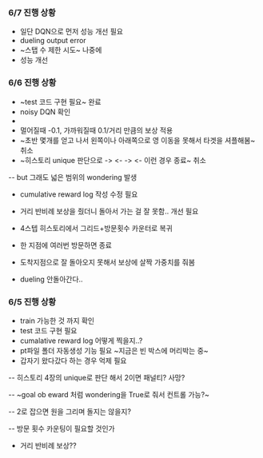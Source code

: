 ### 6/7 진행 상황
- 일단 DQN으로 먼저 성능 개선 필요
- dueling output error
- ~스탭 수 제한 시도~ 나중에
- 성능 개선 

### 6/6 진행 상황

- ~test 코드 구현 필요~ 완료
- noisy DQN 확인
- 
- 멀어질때 -0.1, 가까워질때 0.1/거리 만큼의 보상 적용
- ~초반 몇개를 얻고 나서 왼쪽이나 아래쪽으로 영 이동을 못해서 타겟을 셔플해봄~ 취소
- ~히스토리 unique 판단으로 -> <- -> <- 이런 경우 종료~ 취소

 -- but 그래도 넓은 범위의 wondering 발생
 
- cumulative reward log 작성 수정 필요
- 거리 반비례 보상을 줬더니 돌아서 가는 걸 잘 못함.. 개선 필요


- 4스텝 히스토리에서 그리드+방문횟수 카운터로 복귀
- 한 지점에 여러번 방문하면 종료
- 도착지점으로 잘 돌아오지 못해서 보상에 살짝 가중치를 줘봄

- dueling 안돌아간다..


### 6/5 진행 상황
 - train 가능한 것 까지 확인
 - test 코드 구현 필요
 - cumalative reward log 어떻게 찍을지..?
 - pt파일 폴더 자동생성 기능 필요
 ~지금은 빈 박스에 머리박는 중~
 - 갑자기 왔다갔다 하는 경우 억제 필요

  -- 히스토리 4장의 unique로 판단 해서 2이면 패널티? 사망? 

  -- ~goal ob eward 처럼 wondering을 True로 줘서 컨트롤 가능?~

  -- 2로 잡으면 원을 그리며 돌지는 않을지?

  -- 방문 횟수 카운팅이 필요할 것인가 

 - 거리 반비례 보상??
 

